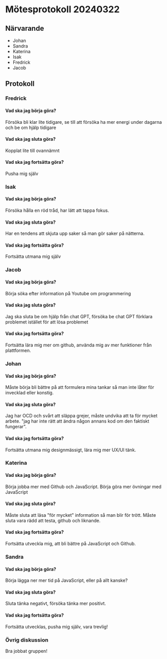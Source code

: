 # Mötesprotokoll 20240322

## Närvarande
* Johan
* Sandra
* Katerina
* Isak 
* Fredrick
* Jacob

## Protokoll

### Fredrick
#### Vad ska jag börja göra?
Försöka bli klar lite tidigare, se till att försöka ha mer energi under dagarna och be om hjälp tidigare 

#### Vad ska jag sluta göra?
Kopplat lite till ovannämnt

#### Vad ska jag fortsätta göra? 
Pusha mig själv

### Isak 
#### Vad ska jag börja göra?
Försöka hålla en röd tråd, har lätt att tappa fokus. 

#### Vad ska jag sluta göra?
Har en tendens att skjuta upp saker så man gör saker på nätterna.

#### Vad ska jag fortsätta göra? 
Fortsätta utmana mig själv

### Jacob
#### Vad ska jag börja göra?
Börja söka efter information på Youtube om programmering

#### Vad ska jag sluta göra?
Jag ska sluta be om hjälp från chat GPT, försöka be chat GPT förklara problemet istället för att lösa problemet

#### Vad ska jag fortsätta göra? 
Fortsätta lära mig mer om github, använda mig av mer funktioner från plattformen.

### Johan
#### Vad ska jag börja göra?
Måste börja bli bättre på att formulera mina tankar så man inte låter för invecklad eller konstig.

#### Vad ska jag sluta göra?
Jag har OCD och svårt att släppa grejer, måste undvika att ta för mycket arbete. "jag har inte rätt att ändra någon annans kod om den faktiskt fungerar".

#### Vad ska jag fortsätta göra? 
Fortsätta utmana mig designmässigt, lära mig mer UX/UI tänk.

### Katerina
#### Vad ska jag börja göra?
Börja jobba mer med Github och JavaScript. Börja göra mer övningar med JavaScript

#### Vad ska jag sluta göra?
Måste sluta att läsa "för mycket" information så man blir för trött. Måste sluta vara rädd att testa, github och liknande.

#### Vad ska jag fortsätta göra? 
Fortsätta utveckla mig, att bli bättre på JavaScript och Github.


### Sandra
#### Vad ska jag börja göra?
Börja lägga ner mer tid på JavaScript, eller på allt kanske?  

#### Vad ska jag sluta göra?
Sluta tänka negativt, försöka tänka mer positivt.

#### Vad ska jag fortsätta göra? 
Fortsätta utvecklas, pusha mig själv, vara trevlig! 


### Övrig diskussion
Bra jobbat gruppen! 